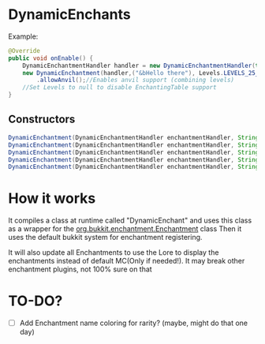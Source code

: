 # DynamicEnchants

Example:
```java
@Override
public void onEnable() {
	DynamicEnchantmentHandler handler = new DynamicEnchantmentHandler(this);
	new DynamicEnchantment(handler,("&bHello there"), Levels.LEVELS_25_30, 5, 1)
		.allowAnvil();//Enables anvil support (combining levels)
	//Set Levels to null to disable EnchantingTable support
}
```

## Constructors

```java
DynamicEnchantment(DynamicEnchantmentHandler enchantmentHandler, String name, int maxLevel, float chance, Enchantment... conflicts)
DynamicEnchantment(DynamicEnchantmentHandler enchantmentHandler, String name, Levels levels, int maxLevel, float chance, Enchantment... conflicts)
DynamicEnchantment(DynamicEnchantmentHandler enchantmentHandler, String name, Levels levels, int maxLevel, float chance, EnchantTarget target, Enchantment... conflicts)
DynamicEnchantment(DynamicEnchantmentHandler enchantmentHandler, String name, Levels levels, int maxLevel, float chance, EnchantTarget target, boolean isTreasure, Enchantment... conflicts)
DynamicEnchantment(DynamicEnchantmentHandler enchantmentHandler, String name, Levels levels, int maxLevel, float chance, EnchantTarget target, boolean isTreasure, boolean isCursed, Enchantment... conflicts)
```

# How it works
It compiles a class at runtime called "DynamicEnchant" and uses this class as a wrapper for the [org.bukkit.enchantment.Enchantment](https://hub.spigotmc.org/javadocs/bukkit/org/bukkit/enchantments/Enchantment.html) class
Then it uses the default bukkit system for enchantment registering.

It will also update all Enchantments to use the Lore to display the enchantments instead of default MC(Only if needed!). It may break other enchantment plugins, not 100% sure on that



# TO-DO?
- [ ] Add Enchantment name coloring for rarity? (maybe, might do that one day)



